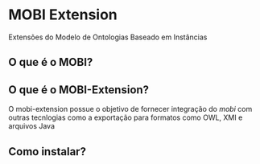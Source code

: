 # MOBI Extension

Extensões do Modelo de Ontologias Baseado em Instâncias

## O que é o MOBI?


## O que é o MOBI-Extension?

O mobi-extension possue o objetivo de fornecer integração do *mobi* com outras
tecnlogias como a exportação para formatos como OWL, XMI e arquivos Java


## Como instalar?
